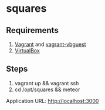 squares
=======

## Requirements
1. [Vagrant](http://www.vagrantup.com) and [vagrant-vbguest](https://github.com/dotless-de/vagrant-vbguest)
2. [VirtualBox](http://www.virtualbox.org)

## Steps
1. vagrant up && vagrant ssh
2. cd /opt/squares && meteor

Application URL:
<http://localhost:3000>
